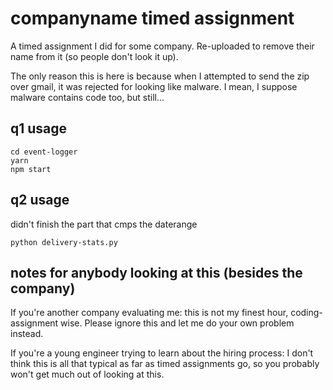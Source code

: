companyname timed assignment
============================

A timed assignment I did for some company. Re-uploaded to remove their
name from it (so people don't look it up).

The only reason this is here is because when I attempted to send the
zip over gmail, it was rejected for looking like malware. I mean, I
suppose malware contains code too, but still...

q1 usage
--------

```shell
cd event-logger
yarn
npm start
```

q2 usage
--------

didn't finish the part that cmps the daterange

`python delivery-stats.py`

notes for anybody looking at this (besides the company)
-------------------------------------------------------

If you're another company evaluating me: this is not my finest hour,
coding-assignment wise. Please ignore this and let me do your own
problem instead.

If you're a young engineer trying to learn about the hiring process: I
don't think this is all that typical as far as timed assignments go,
so you probably won't get much out of looking at this.
